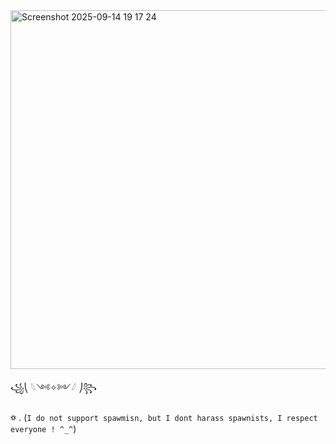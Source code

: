 <img width="921" height="574" alt="Screenshot 2025-09-14 19 17 24" src="https://github.com/user-attachments/assets/18d3008e-9c9d-487c-ad65-92cee705d4d6" />


꧁⎝ 𓆩༺✧༻𓆪 ⎠꧂


 ꥟ . (`I do not support spawmisn, but I dont harass spawnists, I respect everyone ! ^_^`)
